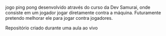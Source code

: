 jogo ping pong desenvolvido através do curso da Dev Samurai, onde consiste em um jogador jogar diretamente contra a máquina. Futuramente pretendo melhorar ele para jogar contra jogadores.

Repositório criado durante uma aula ao vivo

